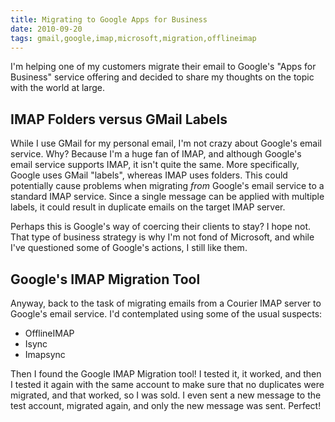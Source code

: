 ```yaml
---
title: Migrating to Google Apps for Business
date: 2010-09-20
tags: gmail,google,imap,microsoft,migration,offlineimap
---
```

I'm helping one of my customers migrate their email to Google's "Apps for Business" service offering and decided to share my thoughts on the topic with the world at large.

## **IMAP Folders versus GMail Labels**

While I use GMail for my personal email, I'm not crazy about Google's email service. Why? Because I'm a huge fan of IMAP, and although Google's email service supports IMAP, it isn't quite the same. More specifically, Google uses GMail "labels", whereas IMAP uses folders. This could potentially cause problems when migrating *from* Google's email service to a standard IMAP service. Since a single message can be applied with multiple labels, it could result in duplicate emails on the target IMAP server.

Perhaps this is Google's way of coercing their clients to stay? I hope not. That type of business strategy is why I'm not fond of Microsoft, and while I've questioned some of Google's actions, I still like them.

## **Google's IMAP Migration Tool**

Anyway, back to the task of migrating emails from a Courier IMAP server to Google's email service. I'd contemplated using some of the usual suspects:

* OfflineIMAP
* Isync
* Imapsync

Then I found the Google IMAP Migration tool! I tested it, it worked, and then I tested it again with the same account to make sure that no duplicates were migrated, and that worked, so I was sold. I even sent a new message to the test account, migrated again, and only the new message was sent. Perfect!

